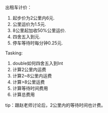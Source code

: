 出租车计价：
1. 起步价为2公里内6元.
2. 公里运价为1.5元.
3. 8公里起加收50%公里运价.
4. 四舍五入到元.
5. 停车等待时每分钟0.25元.

Tasking:
1. double如何四舍五入到Int
2. 计算2公里内运费
3. 计算2~8公里内运费
4. 计算>8公里运费
5. 计算等待时间费用
6. 计算总费用


tip：跟赵老师讨论后，2公里内的等待时间也计费。